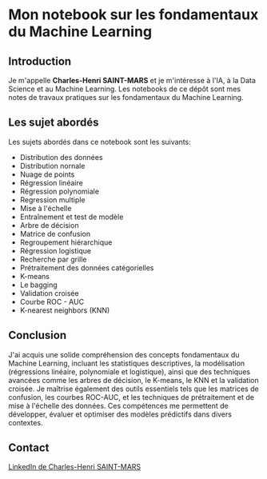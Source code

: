 # Mon notebook sur les fondamentaux du Machine Learning
## Introduction
Je m'appelle **Charles-Henri SAINT-MARS** et je m'intéresse à l'IA, à la Data Science et au Machine Learning. Les notebooks de ce dépôt sont mes notes de travaux pratiques sur les fondamentaux du Machine Learning.

## Les sujet abordés
Les sujets abordés dans ce notebook sont les suivants:
- Distribution des données
- Distribution nornale
- Nuage de points
- Régression linéaire
- Régression polynomiale
- Regression multiple
- Mise à l'échelle
- Entraînement et test de modèle
- Arbre de décision
- Matrice de confusion
- Regroupement hiérarchique
- Régression logistique
- Recherche par grille
- Prétraitement des données catégorielles
- K-means
- Le bagging
- Validation croisée
- Courbe ROC - AUC
- K-nearest neighbors (KNN)

## Conclusion
J'ai acquis une solide compréhension des concepts fondamentaux du Machine Learning, incluant les statistiques descriptives, la modélisation (régressions linéaire, polynomiale et logistique), ainsi que des techniques avancées comme les arbres de décision, le K-means, le KNN et la validation croisée. Je maîtrise également des outils essentiels tels que les matrices de confusion, les courbes ROC-AUC, et les techniques de prétraitement et de mise à l'échelle des données. Ces compétences me permettent de développer, évaluer et optimiser des modèles prédictifs dans divers contextes.

## Contact
[LinkedIn de Charles-Henri SAINT-MARS](https://www.linkedin.com/in/charles-henri-saint-mars)
